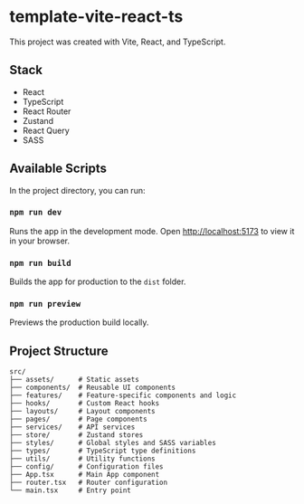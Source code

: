 # template-vite-react-ts

This project was created with Vite, React, and TypeScript.

## Stack

-   React
-   TypeScript
-   React Router
-   Zustand
-   React Query
-   SASS

## Available Scripts

In the project directory, you can run:

### `npm run dev`

Runs the app in the development mode.
Open [http://localhost:5173](http://localhost:5173) to view it in your browser.

### `npm run build`

Builds the app for production to the `dist` folder.

### `npm run preview`

Previews the production build locally.

## Project Structure

```
src/
├── assets/      # Static assets
├── components/  # Reusable UI components
├── features/    # Feature-specific components and logic
├── hooks/       # Custom React hooks
├── layouts/     # Layout components
├── pages/       # Page components
├── services/    # API services
├── store/       # Zustand stores
├── styles/      # Global styles and SASS variables
├── types/       # TypeScript type definitions
├── utils/       # Utility functions
├── config/      # Configuration files
├── App.tsx      # Main App component
├── router.tsx   # Router configuration
└── main.tsx     # Entry point
```

